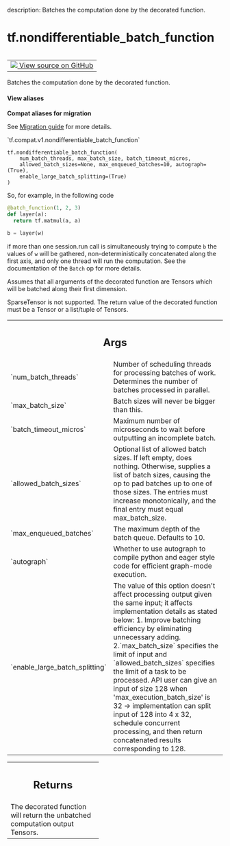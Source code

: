 description: Batches the computation done by the decorated function.

<div itemscope itemtype="http://developers.google.com/ReferenceObject">
<meta itemprop="name" content="tf.nondifferentiable_batch_function" />
<meta itemprop="path" content="Stable" />
</div>

# tf.nondifferentiable_batch_function

<!-- Insert buttons and diff -->

<table class="tfo-notebook-buttons tfo-api nocontent" align="left">
<td>
  <a target="_blank" href="https://github.com/tensorflow/tensorflow/blob/r2.4/tensorflow/python/ops/batch_ops.py#L31-L122">
    <img src="https://www.tensorflow.org/images/GitHub-Mark-32px.png" />
    View source on GitHub
  </a>
</td>
</table>



Batches the computation done by the decorated function.

<section class="expandable">
  <h4 class="showalways">View aliases</h4>
  <p>
<b>Compat aliases for migration</b>
<p>See
<a href="https://www.tensorflow.org/guide/migrate">Migration guide</a> for
more details.</p>
<p>`tf.compat.v1.nondifferentiable_batch_function`</p>
</p>
</section>

<pre class="devsite-click-to-copy prettyprint lang-py tfo-signature-link">
<code>tf.nondifferentiable_batch_function(
    num_batch_threads, max_batch_size, batch_timeout_micros,
    allowed_batch_sizes=None, max_enqueued_batches=10, autograph=(True),
    enable_large_batch_splitting=(True)
)
</code></pre>



<!-- Placeholder for "Used in" -->

So, for example, in the following code

```python
@batch_function(1, 2, 3)
def layer(a):
  return tf.matmul(a, a)

b = layer(w)
```

if more than one session.run call is simultaneously trying to compute `b`
the values of `w` will be gathered, non-deterministically concatenated
along the first axis, and only one thread will run the computation. See the
documentation of the `Batch` op for more details.

Assumes that all arguments of the decorated function are Tensors which will
be batched along their first dimension.

SparseTensor is not supported. The return value of the decorated function
must be a Tensor or a list/tuple of Tensors.

<!-- Tabular view -->
 <table class="responsive fixed orange">
<colgroup><col width="214px"><col></colgroup>
<tr><th colspan="2"><h2 class="add-link">Args</h2></th></tr>

<tr>
<td>
`num_batch_threads`
</td>
<td>
Number of scheduling threads for processing batches
of work. Determines the number of batches processed in parallel.
</td>
</tr><tr>
<td>
`max_batch_size`
</td>
<td>
Batch sizes will never be bigger than this.
</td>
</tr><tr>
<td>
`batch_timeout_micros`
</td>
<td>
Maximum number of microseconds to wait before
outputting an incomplete batch.
</td>
</tr><tr>
<td>
`allowed_batch_sizes`
</td>
<td>
Optional list of allowed batch sizes. If left empty,
does nothing. Otherwise, supplies a list of batch sizes, causing the op
to pad batches up to one of those sizes. The entries must increase
monotonically, and the final entry must equal max_batch_size.
</td>
</tr><tr>
<td>
`max_enqueued_batches`
</td>
<td>
The maximum depth of the batch queue. Defaults to 10.
</td>
</tr><tr>
<td>
`autograph`
</td>
<td>
Whether to use autograph to compile python and eager style code
for efficient graph-mode execution.
</td>
</tr><tr>
<td>
`enable_large_batch_splitting`
</td>
<td>
The value of this option doesn't affect
processing output given the same input; it affects implementation details
as stated below: 1. Improve batching efficiency by eliminating unnecessary
adding. 2.`max_batch_size` specifies the limit of input and
`allowed_batch_sizes` specifies the limit of a task to be processed. API
user can give an input of size 128 when 'max_execution_batch_size'
is 32 -> implementation can split input of 128 into 4 x 32, schedule
concurrent processing, and then return concatenated results corresponding
to 128.
</td>
</tr>
</table>



<!-- Tabular view -->
 <table class="responsive fixed orange">
<colgroup><col width="214px"><col></colgroup>
<tr><th colspan="2"><h2 class="add-link">Returns</h2></th></tr>
<tr class="alt">
<td colspan="2">
The decorated function will return the unbatched computation output Tensors.
</td>
</tr>

</table>

